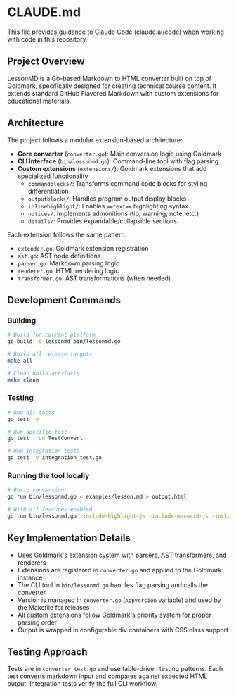 # CLAUDE.md

This file provides guidance to Claude Code (claude.ai/code) when working with code in this repository.

## Project Overview

LessonMD is a Go-based Markdown to HTML converter built on top of Goldmark, specifically designed for creating technical course content. It extends standard GitHub Flavored Markdown with custom extensions for educational materials.

## Architecture

The project follows a modular extension-based architecture:

- **Core converter** (`converter.go`): Main conversion logic using Goldmark
- **CLI interface** (`bin/lessonmd.go`): Command-line tool with flag parsing
- **Custom extensions** (`extensions/`): Goldmark extensions that add specialized functionality
  - `commandblocks/`: Transforms command code blocks for styling differentiation
  - `outputblocks/`: Handles program output display blocks
  - `inlinehighlight/`: Enables `==text==` highlighting syntax
  - `notices/`: Implements admonitions (tip, warning, note, etc.)
  - `details/`: Provides expandable/collapsible sections

Each extension follows the same pattern:
- `extender.go`: Goldmark extension registration
- `ast.go`: AST node definitions
- `parser.go`: Markdown parsing logic
- `renderer.go`: HTML rendering logic
- `transformer.go`: AST transformations (when needed)

## Development Commands

### Building
```bash
# Build for current platform
go build -o lessonmd bin/lessonmd.go

# Build all release targets
make all

# Clean build artifacts
make clean
```

### Testing
```bash
# Run all tests
go test -v

# Run specific test
go test -run TestConvert

# Run integration tests
go test -v integration_test.go
```

### Running the tool locally
```bash
# Basic conversion
go run bin/lessonmd.go < examples/lesson.md > output.html

# With all features enabled
go run bin/lessonmd.go -include-highlight-js -include-mermaid-js -include-stylesheet < examples/lesson.md > output.html
```

## Key Implementation Details

- Uses Goldmark's extension system with parsers, AST transformers, and renderers
- Extensions are registered in `converter.go` and applied to the Goldmark instance
- The CLI tool in `bin/lessonmd.go` handles flag parsing and calls the converter
- Version is managed in `converter.go` (`AppVersion` variable) and used by the Makefile for releases
- All custom extensions follow Goldmark's priority system for proper parsing order
- Output is wrapped in configurable div containers with CSS class support

## Testing Approach

Tests are in `converter_test.go` and use table-driven testing patterns. Each test converts markdown input and compares against expected HTML output. Integration tests verify the full CLI workflow.